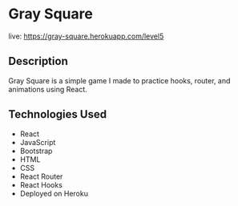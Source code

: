 # Gray Square

live: https://gray-square.herokuapp.com/level5

## Description

Gray Square is a simple game I made to practice hooks, router, and animations using React.

## Technologies Used
- React
- JavaScript
- Bootstrap
- HTML
- CSS
- React Router
- React Hooks
- Deployed on Heroku
